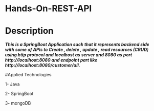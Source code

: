# Hands-On-REST-API

# Description 

  ***This is a SpringBoot Application such that it represents backend side with some of APIs to Create , delete , update , read resources 
  (CRUD) using http protocol and localhost as server and 8080 as port http://localhost:8080 and endpoint part like http://localhost:8080/customer/all.***
  
#Applied Technologies

1- Java

2- SpringBoot

3- mongoDB
